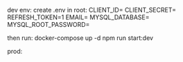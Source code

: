 dev env: 
create .env in root:
CLIENT_ID=
CLIENT_SECRET=
REFRESH_TOKEN=1
EMAIL=
MYSQL_DATABASE=
MYSQL_ROOT_PASSWORD=

then run:
docker-compose up -d
npm run start:dev


prod: